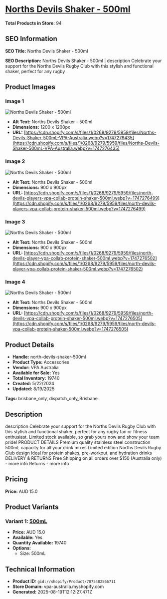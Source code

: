 # [Norths Devils Shaker - 500ml](https://vpa-australia.myshopify.com/products/north-devils-shaker-500ml)

**Total Products in Store:** 94

## SEO Information

**SEO Title:** Norths Devils Shaker - 500ml

**SEO Description:** Norths Devils Shaker - 500ml | description Celebrate your support for the Norths Devils Rugby Club with this stylish and functional shaker, perfect for any rugby

## Product Images

### Image 1
![Norths Devils Shaker - 500ml](https://cdn.shopify.com/s/files/1/0268/9279/5959/files/Norths-Devils-Shaker-500mL-VPA-Australia.webp?v=1747276435)

- **Alt Text:** Norths Devils Shaker - 500ml
- **Dimensions:** 1200 x 1200px
- **URL:** [https://cdn.shopify.com/s/files/1/0268/9279/5959/files/Norths-Devils-Shaker-500mL-VPA-Australia.webp?v=1747276435](https://cdn.shopify.com/s/files/1/0268/9279/5959/files/Norths-Devils-Shaker-500mL-VPA-Australia.webp?v=1747276435)

### Image 2
![Norths Devils Shaker - 500ml](https://cdn.shopify.com/s/files/1/0268/9279/5959/files/north-devils-players-vpa-collab-protein-shaker-500ml.webp?v=1747276499)

- **Alt Text:** Norths Devils Shaker - 500ml
- **Dimensions:** 900 x 900px
- **URL:** [https://cdn.shopify.com/s/files/1/0268/9279/5959/files/north-devils-players-vpa-collab-protein-shaker-500ml.webp?v=1747276499](https://cdn.shopify.com/s/files/1/0268/9279/5959/files/north-devils-players-vpa-collab-protein-shaker-500ml.webp?v=1747276499)

### Image 3
![Norths Devils Shaker - 500ml](https://cdn.shopify.com/s/files/1/0268/9279/5959/files/north-devils-player-vpa-collab-protein-shaker-500ml.webp?v=1747276502)

- **Alt Text:** Norths Devils Shaker - 500ml
- **Dimensions:** 900 x 900px
- **URL:** [https://cdn.shopify.com/s/files/1/0268/9279/5959/files/north-devils-player-vpa-collab-protein-shaker-500ml.webp?v=1747276502](https://cdn.shopify.com/s/files/1/0268/9279/5959/files/north-devils-player-vpa-collab-protein-shaker-500ml.webp?v=1747276502)

### Image 4
![Norths Devils Shaker - 500ml](https://cdn.shopify.com/s/files/1/0268/9279/5959/files/north-devils-vpa-collab-protein-shaker-500ml.webp?v=1747276505)

- **Alt Text:** Norths Devils Shaker - 500ml
- **Dimensions:** 900 x 900px
- **URL:** [https://cdn.shopify.com/s/files/1/0268/9279/5959/files/north-devils-vpa-collab-protein-shaker-500ml.webp?v=1747276505](https://cdn.shopify.com/s/files/1/0268/9279/5959/files/north-devils-vpa-collab-protein-shaker-500ml.webp?v=1747276505)

## Product Details

- **Handle:** north-devils-shaker-500ml
- **Product Type:** Accessories
- **Vendor:** VPA Australia
- **Available for Sale:** Yes
- **Total Inventory:** 19740
- **Created:** 5/22/2024
- **Updated:** 8/19/2025

**Tags:** brisbane_only, dispatch_only_Brisbane

## Description

description Celebrate your support for the Norths Devils Rugby Club with this stylish and functional shaker, perfect for any rugby fan or fitness enthusiast. Limited stock available, so grab yours now and show your team pride! PRODUCT DETAILS Premium quality stainless steel construction 500mL capacity for all your drink mixes Limited edition Norths Devils Rugby Club design Ideal for protein shakes, pre-workout, and hydration drinks DELIVERY & RETURNS Free Shipping on all orders over $150 (Australia only) - more info Returns - more info

## Pricing

**Price:** AUD 15.0

## Product Variants

### Variant 1: [500mL](https://vpa-australia.myshopify.com/products/north-devils-shaker-500ml)

- **Price:** AUD 15.0
- **Available:** Yes
- **Quantity Available:** 19740
- **Options:**
  - Size: 500mL

## Technical Information

- **Product ID:** `gid://shopify/Product/7075482566711`
- **Store Domain:** vpa-australia.myshopify.com
- **Generated:** 2025-08-19T12:12:27.471Z

